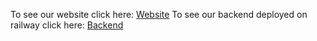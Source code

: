 To see our website click here: [Website](https://blue-plant-0da12f60f.4.azurestaticapps.net/)
To see our backend deployed on railway click here: [Backend](https://barber-app.up.railway.app/swagger/v1/swagger.json)
